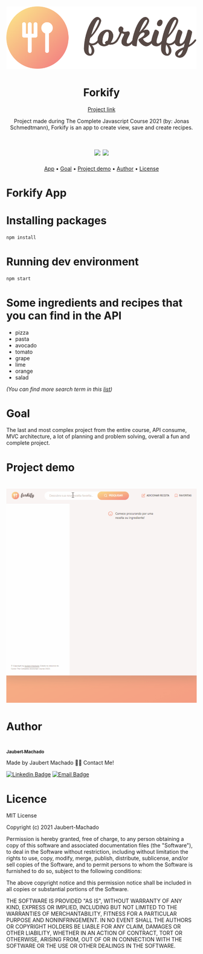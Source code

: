 <h1 align="center">
<img src="/src/img/logo.png">
  </h1>
  
<h1 align="center"> Forkify </h1> 
<p align="center"><a href="#">Project link</a></p>

<p align="center"> Project made during The Complete Javascript Course 2021 (by: Jonas Schmedtmann), Forkify is an app to create view, save and create recipes. </p>
<h1 align="center">
  <img src="https://img.shields.io/badge/study-portfolio-green">
  <img src="https://img.shields.io/badge/material-course-informational">  
</h1>
  
  
<p align="center">
<a href="#app">App</a> • 
<a href="#objetivo">Goal</a> • 
<a href="#demo">Project demo</a> • 
<a href="#autor">Author</a> • 
<a href="#licence">License</a>
 
</p>

<h1 id="app">Forkify App</h1>

# Installing packages

```sh
npm install
```

# Running dev environment

```sh
npm start
```

# Some ingredients and recipes that you can find in the API

- pizza
- pasta
- avocado
- tomato
- grape
- lime
- orange
- salad

_(You can find more search term in this [list](https://forkify-api.herokuapp.com/phrases.html))_

<h1 id="objetivo">Goal</h1>

<p> The last and most complex project from the entire course, API consume, MVC architecture, a lot of planning and problem solving, overall a fun and complete project.</p>

<h1 id="demo">Project demo</h1>
<h1 align="center">
  <h1 align="center">
  <img src="/src/img/fork.gif">
</h1>

<h1 id="autor"> Author </h1>

<a href="https://linkedin.com/in/jaubert-machado">
 <img src="/img/foto-modified.png" width="100px;" alt=""/>
 <br />
 <sub><b>Jaubert Machado</b></sub></a> <a href="
foto-modified.png "></a>

Made by Jaubert Machado 👋🏽 Contact Me!

[![Linkedin Badge](https://img.shields.io/badge/-Jaubert-blue?style=flat-square&logo=Linkedin&logoColor=white&link=www.linkedin.com/in/jaubert-machado)](https://linkedin.com/in/jaubert-machado)
[![Email Badge](https://img.shields.io/badge/-jaubertmv@hotmail.com-c14438?style=flat-square&logo=Hotmail&logoColor=white&link=mailto:jaubertmv@outlook.com)](mailto:jaubertmv@hotmail.com)

<h1 id="licence"> Licence </h1>

<p> 
  MIT License

Copyright (c) 2021 Jaubert-Machado

Permission is hereby granted, free of charge, to any person obtaining a copy
of this software and associated documentation files (the "Software"), to deal
in the Software without restriction, including without limitation the rights
to use, copy, modify, merge, publish, distribute, sublicense, and/or sell
copies of the Software, and to permit persons to whom the Software is
furnished to do so, subject to the following conditions:

The above copyright notice and this permission notice shall be included in all
copies or substantial portions of the Software.

THE SOFTWARE IS PROVIDED "AS IS", WITHOUT WARRANTY OF ANY KIND, EXPRESS OR
IMPLIED, INCLUDING BUT NOT LIMITED TO THE WARRANTIES OF MERCHANTABILITY,
FITNESS FOR A PARTICULAR PURPOSE AND NONINFRINGEMENT. IN NO EVENT SHALL THE
AUTHORS OR COPYRIGHT HOLDERS BE LIABLE FOR ANY CLAIM, DAMAGES OR OTHER
LIABILITY, WHETHER IN AN ACTION OF CONTRACT, TORT OR OTHERWISE, ARISING FROM,
OUT OF OR IN CONNECTION WITH THE SOFTWARE OR THE USE OR OTHER DEALINGS IN THE
SOFTWARE. </p>
